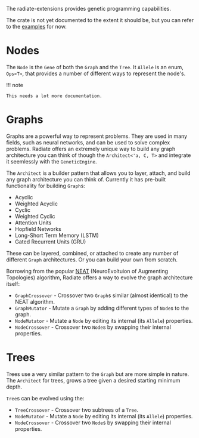 
The radiate-extensions provides genetic programming capabilities. 

The crate is not yet documented to the extent it should be, but you can refer to the [examples](https://github.com/pkalivas/radiate/tree/master/radiate-examples) for now.

# Nodes

The `Node` is the `Gene` of both the `Graph` and the `Tree`. It `Allele` is an
enum, `Ops<T>`, that provides a number of different ways to represent the node's.

!!! note 

    This needs a lot more documentation.

# Graphs

Graphs are a powerful way to represent problems. They are used in many fields, such as neural networks, and can be used to solve complex problems. Radiate offers an extremely unique way to build any graph architecture you can think of though the
`Architect<'a, C, T>` and integrate it seemlessly with the `GeneticEngine`. 

The `Architect` is a builder pattern that allows you to layer, attach, and build any graph architecture you can think of. Currently it has pre-built functionality for building `Graph`s:

* Acyclic
* Weighted Acyclic
* Cyclic
* Weighted Cyclic
* Attention Units
* Hopfield Networks
* Long-Short Term Memory (LSTM)
* Gated Recurrent Units (GRU)

These can be layered, combined, or attached to create any number of different `Graph` architectures. Or you can build your own from scratch.

Borrowing from the popular [NEAT](https://nn.cs.utexas.edu/downloads/papers/stanley.ec02.pdf) (NeuroEvoltuion of Augmenting Topologies) algorithm, Radiate offers a way to evolve the graph architecture itself:

* `GraphCrossover` - Crossover two `Graph`s similar (almost identical) to the NEAT algorithm.
* `GraphMutator` - Mutate a `Graph` by adding different types of `Node`s to the graph.
* `NodeMutator` - Mutate a `Node` by editing its internal (its `Allele`) properties.
* `NodeCrossover` - Crossover two `Node`s by swapping their internal properties.

# Trees

Trees use a very similar pattern to the `Graph` but are more simple in nature. 
The `Architect` for trees, grows a tree given a desired starting minimum depth.

`Tree`s can be evolved using the:

* `TreeCrossover` - Crossover two subtrees of a `Tree`.
* `NodeMutator` - Mutate a `Node` by editing its internal (its `Allele`) properties.
* `NodeCrossover` - Crossover two `Node`s by swapping their internal properties.
